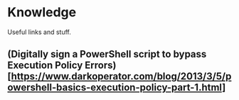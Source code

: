 # Knowledge

Useful links and stuff.

## (Digitally sign a PowerShell script to bypass Execution Policy Errors)[https://www.darkoperator.com/blog/2013/3/5/powershell-basics-execution-policy-part-1.html]
